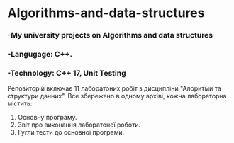 # Algorithms-and-data-structures

### -My university projects on Algorithms and data structures
### -Langugage: C++.
### -Technology: С++ 17, Unit Testing

Репозиторій включає 11 лаборатоних робіт з дисципліни "Алоритми та структури данних". Все збережено в одному архіві, кожна лабораторна містить:

1. Основну програму.
2. Звіт про виконання лаборатоної роботи.
3. Гугли тести до основної програми.
